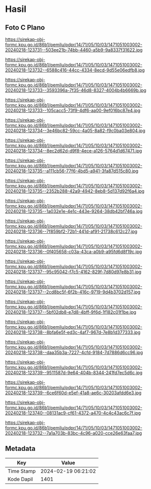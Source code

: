 # Hasil

## Foto C Plano

https://sirekap-obj-formc.kpu.go.id/86b1/pemilu/pdpr/14/71/05/10/03/1471051003002-20240218-123731--503ee21b-74bb-4460-a5b9-9a8337f31622.jpg

https://sirekap-obj-formc.kpu.go.id/86b1/pemilu/pdpr/14/71/05/10/03/1471051003002-20240218-123732--6588c416-44cc-4334-8ecd-9d55e06edfb8.jpg

https://sirekap-obj-formc.kpu.go.id/86b1/pemilu/pdpr/14/71/05/10/03/1471051003002-20240218-123733--3593396a-7f35-46d8-8327-4004b4b6669b.jpg

https://sirekap-obj-formc.kpu.go.id/86b1/pemilu/pdpr/14/71/05/10/03/1471051003002-20240218-123733--105cacc5-73f9-4df6-aa00-9ef016bc87e4.jpg

https://sirekap-obj-formc.kpu.go.id/86b1/pemilu/pdpr/14/71/05/10/03/1471051003002-20240218-123734--3e46bc82-59cc-4a05-8a82-f9c0ba03e804.jpg

https://sirekap-obj-formc.kpu.go.id/86b1/pemilu/pdpr/14/71/05/10/03/1471051003002-20240218-123734--8ec2d62d-d9f8-4ece-a126-5764d1d67471.jpg

https://sirekap-obj-formc.kpu.go.id/86b1/pemilu/pdpr/14/71/05/10/03/1471051003002-20240218-123735--a111cb56-77f6-4bd5-a941-3fa87d515c80.jpg

https://sirekap-obj-formc.kpu.go.id/86b1/pemilu/pdpr/14/71/05/10/03/1471051003002-20240218-123735--2352b288-42a9-4942-8eb8-5d137d92f6a4.jpg

https://sirekap-obj-formc.kpu.go.id/86b1/pemilu/pdpr/14/71/05/10/03/1471051003002-20240218-123735--1a032e1e-4e1c-443e-9264-38db42bf746a.jpg

https://sirekap-obj-formc.kpu.go.id/86b1/pemilu/pdpr/14/71/05/10/03/1471051003002-20240218-123736--7f859bf2-72b1-441d-af91-21738c612c27.jpg

https://sirekap-obj-formc.kpu.go.id/86b1/pemilu/pdpr/14/71/05/10/03/1471051003002-20240218-123736--0f405658-c03a-43ca-a0b9-a95fd6d8f19c.jpg

https://sirekap-obj-formc.kpu.go.id/86b1/pemilu/pdpr/14/71/05/10/03/1471051003002-20240218-123737--95c95042-f7c5-4162-829f-7d80d97e8b31.jpg

https://sirekap-obj-formc.kpu.go.id/86b1/pemilu/pdpr/14/71/05/10/03/1471051003002-20240218-123737--2cd8bc5f-6f2b-416c-9719-9d4b3702d157.jpg

https://sirekap-obj-formc.kpu.go.id/86b1/pemilu/pdpr/14/71/05/10/03/1471051003002-20240218-123737--5bf02db8-e7d8-4bff-9f6d-1f182c01f1be.jpg

https://sirekap-obj-formc.kpu.go.id/86b1/pemilu/pdpr/14/71/05/10/03/1471051003002-20240218-123738--8bfa6e5f-ed3c-4af7-967d-7e8b1d377333.jpg

https://sirekap-obj-formc.kpu.go.id/86b1/pemilu/pdpr/14/71/05/10/03/1471051003002-20240218-123738--daa35b3a-7227-4cfd-9184-7d7886d6cc96.jpg

https://sirekap-obj-formc.kpu.go.id/86b1/pemilu/pdpr/14/71/05/10/03/1471051003002-20240218-123739--9511587d-9e64-404b-8344-241fd7ec5d6c.jpg

https://sirekap-obj-formc.kpu.go.id/86b1/pemilu/pdpr/14/71/05/10/03/1471051003002-20240218-123739--6ce6f60d-e5ef-41a8-ae6c-30203afdd6e3.jpg

https://sirekap-obj-formc.kpu.go.id/86b1/pemilu/pdpr/14/71/05/10/03/1471051003002-20240218-123740--08131ac9-cf61-4372-a470-4c4c43ac6c7f.jpg

https://sirekap-obj-formc.kpu.go.id/86b1/pemilu/pdpr/14/71/05/10/03/1471051003002-20240218-123732--7a1a703b-83bc-4c96-a020-cce26e63faa7.jpg


## Metadata

| Key        | Value               |
| ---------- | ------------------- |
| Time Stamp | 2024-02-19 06:21:02 |
| Kode Dapil | 1401                |



